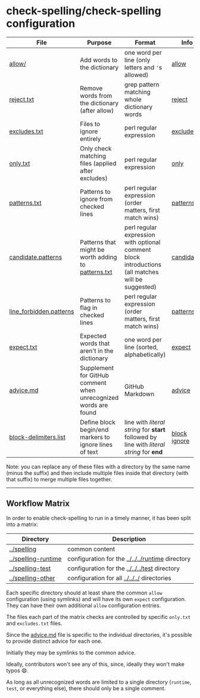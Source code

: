 <!--
Copyright (c) 2021, 2021, 2024 Josh Soref

This program and the accompanying materials are made available under
the terms of the Eclipse Public License 2.0 which accompanies this
distribution and is available at https://www.eclipse.org/legal/epl-2.0/
or the Apache License, Version 2.0 which accompanies this distribution and
is available at https://www.apache.org/licenses/LICENSE-2.0.

This Source Code may also be made available under the following
Secondary Licenses when the conditions for such availability set
forth in the Eclipse Public License, v. 2.0 are satisfied: GNU
General Public License, version 2 with the GNU Classpath
Exception [1] and GNU General Public License, version 2 with the
OpenJDK Assembly Exception [2].

[1] https://www.gnu.org/software/classpath/license.html
[2] http://openjdk.java.net/legal/assembly-exception.html

SPDX-License-Identifier: EPL-2.0 OR Apache-2.0 OR GPL-2.0 WITH Classpath-exception-2.0 OR LicenseRef-GPL-2.0 WITH Assembly-exception
-->

# check-spelling/check-spelling configuration

File | Purpose | Format | Info
-|-|-|-
[allow/](allow/*.txt) | Add words to the dictionary | one word per line (only letters and `'`s allowed) | [allow](https://github.com/check-spelling/check-spelling/wiki/Configuration#allow)
[reject.txt](reject.txt) | Remove words from the dictionary (after allow) | grep pattern matching whole dictionary words | [reject](https://github.com/check-spelling/check-spelling/wiki/Configuration-Examples%3A-reject)
[excludes.txt](excludes.txt) | Files to ignore entirely | perl regular expression | [excludes](https://github.com/check-spelling/check-spelling/wiki/Configuration-Examples%3A-excludes)
[only.txt](only.txt) | Only check matching files (applied after excludes) | perl regular expression | [only](https://github.com/check-spelling/check-spelling/wiki/Configuration-Examples%3A-only)
[patterns.txt](patterns.txt) | Patterns to ignore from checked lines | perl regular expression (order matters, first match wins) | [patterns](https://github.com/check-spelling/check-spelling/wiki/Configuration-Examples%3A-patterns)
[candidate.patterns](candidate.patterns) | Patterns that might be worth adding to [patterns.txt](patterns.txt) | perl regular expression with optional comment block introductions (all matches will be suggested) | [candidates](https://github.com/check-spelling/check-spelling/wiki/Feature:-Suggest-patterns)
[line_forbidden.patterns](line_forbidden.patterns) | Patterns to flag in checked lines | perl regular expression (order matters, first match wins) | [patterns](https://github.com/check-spelling/check-spelling/wiki/Configuration-Examples%3A-patterns)
[expect.txt](expect.txt) | Expected words that aren't in the dictionary | one word per line (sorted, alphabetically) | [expect](https://github.com/check-spelling/check-spelling/wiki/Configuration#expect)
[advice.md](advice.md) | Supplement for GitHub comment when unrecognized words are found | GitHub Markdown | [advice](https://github.com/check-spelling/check-spelling/wiki/Configuration-Examples%3A-advice)
[block-delimiters.list](block-delimiters.list) | Define block begin/end markers to ignore lines of text | line with _literal string_ for **start** followed by line with _literal string_ for **end** | [block ignore](https://github.com/check-spelling/check-spelling/wiki/Feature%3A-Block-Ignore#status)

Note: you can replace any of these files with a directory by the same name (minus the suffix)
and then include multiple files inside that directory (with that suffix) to merge multiple files together.

---

## Workflow Matrix

In order to enable check-spelling to run in a timely manner, it has been split into a matrix:

Directory | Description
-|-
[../spelling](../spelling) | common content
[../spelling-runtime](../spelling-runtime) | configuration for the [../../../runtime](runtime) directory
[../spelling-test](../spelling-test) | configuration for the [../../../test](test) directory
[../spelling-other](../spelling-other) | configuration for all [../../../](other) directories

Each specific directory should at least share the common `allow` configuration (using symlinks) and will
have its own `expect` configuration. They can have their own additional `allow` configuration entries.

The files each part of the matrix checks are controlled by specific
`only.txt` and `excludes.txt` files.

Since the [advice.md](advice.md) file is specific to the individual directories,
it's possible to provide distinct advice for each one.

Initially they may be symlinks to the common advice.

Ideally, contributors won't see any of this, since, ideally they won't
make typos :smile:.

As long as all unrecognized words are limited to a single directory (`runtime`, `test`, or everything else), there should only be a single comment.
